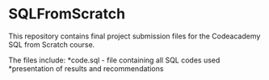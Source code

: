 # SQLFromScratch

This repository contains final project submission files for the Codeacademy SQL from Scratch course.

The files include:
*code.sql - file containing all SQL codes used 
*presentation of results and recommendations
